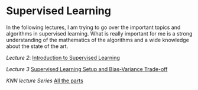 # Supervised Learning
In the following lectures, I am trying to go over the important topics and algorithms in supervised learning. What is really important for me is a strong understanding of the mathematics
of the algorithms and a wide knowledge about the state of the art.

*Lecture 2*: [Introduction to Supervised Learning](https://walidhadri.medium.com/introduction-to-supervised-learning-ec91010529ed)

*Lecture 3* [Supervised Learning Setup and Bias-Variance Trade-off](https://walidhadri.medium.com/supervised-learning-setup-and-bias-variance-trade-off-90513ee65f62)

*KNN lecture Series* [All the parts](https://github.com/WalidHadri-Iron/MachineLearningLectures/tree/main/SupervisedLearning/KNN)
